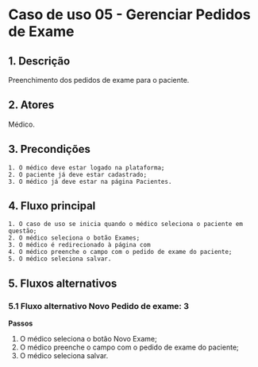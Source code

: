 # Caso de uso 05 - Gerenciar Pedidos de Exame

## 1. Descrição

Preenchimento dos pedidos de exame para o paciente.

## 2. Atores

Médico.

## 3. Precondições

	1. O médico deve estar logado na plataforma;
	2. O paciente já deve estar cadastrado;
	3. O médico já deve estar na página Pacientes.

## 4. Fluxo principal

    1. O caso de uso se inicia quando o médico seleciona o paciente em questão;
    2. O médico seleciona o botão Exames;
    3. O médico é redirecionado à página com 
    4. O médico preenche o campo com o pedido de exame do paciente;
    5. O médico seleciona salvar.


## 5. Fluxos alternativos

### 5.1 Fluxo alternativo Novo Pedido de exame: 3

**Passos** 
1. O médico seleciona o botão Novo Exame;
2. O médico preenche o campo com o pedido de exame do paciente;
3. O médico seleciona salvar.



